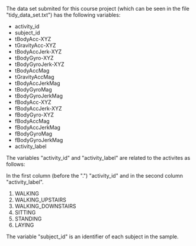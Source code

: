 
The data set submited for this course project (which can be seen in the file "tidy_data_set.txt") has the following variables:

* activity_id                
* subject_id
* tBodyAcc-XYZ
* tGravityAcc-XYZ
* tBodyAccJerk-XYZ
* tBodyGyro-XYZ
* tBodyGyroJerk-XYZ
* tBodyAccMag
* tGravityAccMag
* tBodyAccJerkMag
* tBodyGyroMag
* tBodyGyroJerkMag
* fBodyAcc-XYZ
* fBodyAccJerk-XYZ
* fBodyGyro-XYZ
* fBodyAccMag
* fBodyAccJerkMag
* fBodyGyroMag
* fBodyGyroJerkMag
* activity_label

The variables "activity_id" and "activity_label" are related to the activites as follows:

In the first column (before the ".") "activity_id" and in the second column "activity_label".

1. WALKING
2. WALKING_UPSTAIRS
3. WALKING_DOWNSTAIRS
4. SITTING
5. STANDING
6. LAYING

The variable "subject_id" is an identifier of each subject in the sample.
